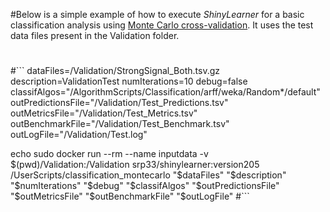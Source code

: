 #Below is a simple example of how to execute *ShinyLearner* for a basic classification analysis using [Monte Carlo cross-validation](https://en.wikipedia.org/wiki/Cross-validation_(statistics)#Repeated_random_sub-sampling_validation). It uses the test data files present in the Validation folder.
#
#```
dataFiles=/Validation/StrongSignal_Both.tsv.gz
description=ValidationTest
numIterations=10
debug=false
classifAlgos="/AlgorithmScripts/Classification/arff/weka/Random*/default"
outPredictionsFile="/Validation/Test_Predictions.tsv"
outMetricsFile="/Validation/Test_Metrics.tsv"
outBenchmarkFile="/Validation/Test_Benchmark.tsv"
outLogFile="/Validation/Test.log"

echo sudo docker run --rm --name inputdata -v $(pwd)/Validation:/Validation srp33/shinylearner:version205 /UserScripts/classification_montecarlo "$dataFiles" "$description" "$numIterations" "$debug" "$classifAlgos" "$outPredictionsFile" "$outMetricsFile" "$outBenchmarkFile" "$outLogFile"
#```
